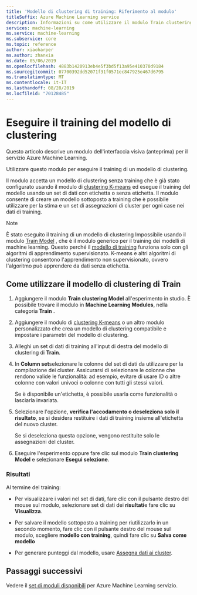 ```yaml
---
title: 'Modello di clustering di training: Riferimento al modulo'
titleSuffix: Azure Machine Learning service
description: Informazioni su come utilizzare il modulo Train clustering Model nel servizio Azure Machine Learning per eseguire il training di modelli di clustering.
services: machine-learning
ms.service: machine-learning
ms.subservice: core
ms.topic: reference
author: xiaoharper
ms.author: zhanxia
ms.date: 05/06/2019
ms.openlocfilehash: 4883b1420913eb4e5f3bd5f13a95e410370d9184
ms.sourcegitcommit: 07700392dd52071f31f0571ec847925e467d6795
ms.translationtype: MT
ms.contentlocale: it-IT
ms.lasthandoff: 08/28/2019
ms.locfileid: "70128485"
---
```

# <a name="train-clustering-model"></a>Eseguire il training del modello di clustering

Questo articolo descrive un modulo dell'interfaccia visiva (anteprima) per il servizio Azure Machine Learning.

Utilizzare questo modulo per eseguire il training di un modello di clustering.

Il modulo accetta un modello di clustering senza training che è già stato configurato usando il modulo di [clustering K-means](k-means-clustering.md) ed esegue il training del modello usando un set di dati con etichetta o senza etichetta. Il modulo consente di creare un modello sottoposto a training che è possibile utilizzare per la stima e un set di assegnazioni di cluster per ogni case nei dati di training.

> [!NOTE]
> È stato eseguito il training di un modello di clustering Impossibile usando il modulo [Train Model](train-model.md) , che è il modulo generico per il training dei modelli di machine learning. Questo perché il [modello di training](train-model.md) funziona solo con gli algoritmi di apprendimento supervisionato. K-means e altri algoritmi di clustering consentono l'apprendimento non supervisionato, ovvero l'algoritmo può apprendere da dati senza etichetta.  
  
## <a name="how-to-use-train-clustering-model"></a>Come utilizzare il modello di clustering di Train  
  
1.  Aggiungere il modulo **Train clustering Model** all'esperimento in studio. È possibile trovare il modulo in **Machine Learning Modules**, nella categoria **Train** .  
  
2. Aggiungere il modulo di [clustering K-means](k-means-clustering.md) o un altro modulo personalizzato che crea un modello di clustering compatibile e impostare i parametri del modello di clustering.  
    
3.  Alleghi un set di dati di training all'input di destra del modello di clustering di **Train**.
  
5.  In **Column set**selezionare le colonne del set di dati da utilizzare per la compilazione dei cluster. Assicurarsi di selezionare le colonne che rendono valide le funzionalità: ad esempio, evitare di usare ID o altre colonne con valori univoci o colonne con tutti gli stessi valori.

    Se è disponibile un'etichetta, è possibile usarla come funzionalità o lasciarla invariata.  
  
6. Selezionare l'opzione, **verifica l'accodamento o deseleziona solo il risultato**, se si desidera restituire i dati di training insieme all'etichetta del nuovo cluster.

    Se si deseleziona questa opzione, vengono restituite solo le assegnazioni del cluster. 

7. Eseguire l'esperimento oppure fare clic sul modulo **Train clustering Model** e selezionare **Esegui selezione**.  
  
### <a name="results"></a>Risultati

Al termine del training:


+  Per visualizzare i valori nel set di dati, fare clic con il pulsante destro del mouse sul modulo, selezionare set di dati dei **risultati**e fare clic su **Visualizza**.

+ Per salvare il modello sottoposto a training per riutilizzarlo in un secondo momento, fare clic con il pulsante destro del mouse sul modulo, scegliere **modello con training**, quindi fare clic su **Salva come modello**

+ Per generare punteggi dal modello, usare [Assegna dati ai cluster](assign-data-to-clusters.md).



## <a name="next-steps"></a>Passaggi successivi

Vedere il [set di moduli disponibili](module-reference.md) per Azure Machine Learning servizio. 